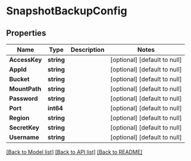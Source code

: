 # SnapshotBackupConfig

## Properties
Name | Type | Description | Notes
------------ | ------------- | ------------- | -------------
**AccessKey** | **string** |  | [optional] [default to null]
**AppId** | **string** |  | [optional] [default to null]
**Bucket** | **string** |  | [optional] [default to null]
**MountPath** | **string** |  | [optional] [default to null]
**Password** | **string** |  | [optional] [default to null]
**Port** | **int64** |  | [optional] [default to null]
**Region** | **string** |  | [optional] [default to null]
**SecretKey** | **string** |  | [optional] [default to null]
**Username** | **string** |  | [optional] [default to null]

[[Back to Model list]](../README.md#documentation-for-models) [[Back to API list]](../README.md#documentation-for-api-endpoints) [[Back to README]](../README.md)


